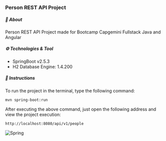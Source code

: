 ### Person REST API Project

##### :open_book: About

Person REST API Project made for Bootcamp Capgemini Fullstack Java and Angular

##### ⚙️ Technologies & Tool

- SpringBoot v2.5.3
- H2 Database Engine: 1.4.200

##### :bookmark_tabs: Instructions

To run the project in the terminal, type the following command:

```
mvn spring-boot:run 
```

After executing the above command, just open the following address and view the project execution:

```
http://localhost:8080/api/v1/people
```

![Spring](https://img.shields.io/badge/spring-%236DB33F.svg?style=for-the-badge&logo=spring&logoColor=white)
